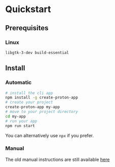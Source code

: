 # Quickstart

## Prerequisites

### Linux

`libgtk-3-dev build-essential`

## Install

### Automatic 

``` zsh
# install the cli app
npm install -g create-proton-app
# create your project
create-proton-app my-app
# move to your project directory
cd my-app
# run your app
npm run start
```
You can alternatively use `npx` if you prefer.

### Manual

The old manual instructions are still available [here](manual_install.md)